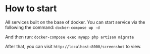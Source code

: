 # How to start 

All services built on the base of docker. You can start service via the following the command:
`docker-compose up -d`

And then run:
`docker-compose exec myapp php artisan migrate`

After that, you can visit `http://localhost:8000/screenshot` to view.


